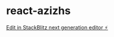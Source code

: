 # react-azizhs

[Edit in StackBlitz next generation editor ⚡️](https://stackblitz.com/~/github.com/ayalcin80/react-azizhs)
